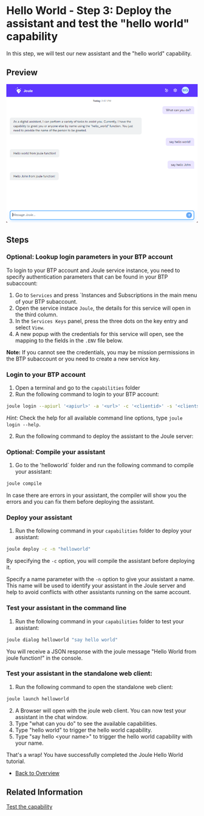 # Hello World - Step 3: Deploy the assistant and test the "hello world" capability

In this step, we will test our new assistant and the "hello world" capability.

## Preview

![image](assets/preview.png)

## Steps

### Optional: Lookup login parameters in your BTP account

To login to your BTP account and Joule service instance, you need to specify authentication parameters that can be found in your BTP subaccount:

1. Go to `Services` and press `Instances and Subscriptions in the main menu of your BTP subaccount.
2. Open the service instace `Joule`, the details for this service will open in the third column.
3. In the `Services Keys` panel, press the three dots on the key entry and select `View`.
4. A new popup with the credentials for this service will open, see the mapping to the fields in the `.ENV` file below.

**Note:** If you cannot see the credentials, you may be mission permissions in the BTP subaccount or you need to create a new service key.

### Login to your BTP account

1. Open a terminal and go to the `capabilities` folder
2. Run the following command to login to your BTP account:
```bash
joule login --apiurl '<apiurl>' -a '<url>' -c '<clientid>' -s '<clientsecret>' -u '<youruser>' -p '<yourpassword>'
```

*Hint:* Check the help for all available command line options, type `joule login --help`.

2. Run the following command to deploy the assistant to the Joule server:

### Optional: Compile your assistant

1. Go to the 'helloworld` folder and run the following command to compile your assistant:
```bash
joule compile
```

In case there are errors in your assistant, the compiler will show you the errors and you can fix them before deploying the assistant.

### Deploy your assistant

1. Run the following command in your `capabilities` folder to deploy your assistant:
```bash
joule deploy -c -n "helloworld"
```

By specifying the `-c` option, you will compile the assistant before deploying it.

Specify a name parameter with the `-n` option to give your assistant a name. This name will be used to identify your assistant in the Joule server and help to avoid conflicts with other assistants running on the same account.

### Test your assistant in the command line

1. Run the following command in your `capabilities` folder to test your assistant:
```bash
joule dialog helloworld "say hello world"  
```

You will receive a JSON response with the joule message "Hello World from joule function!" in the console.

### Test your assistant in the standalone web client:

1. Run the following command to open the standalone web client:
```bash
joule launch helloworld
```
2. A Browser will open with the joule web client. You can now test your assistant in the chat window.
3. Type "what can you do" to see the available capabilities.
4. Type "hello world" to trigger the hello world capability.
5. Type "say hello \<your name\>" to trigger the hello world capability with your name.

That's a wrap! You have successfully completed the Joule Hello World tutorial.

* [Back to Overview](../index.md)

## Related Information 

[Test the capability](https://help.sap.com/docs/joule/service-guide/test-capability)